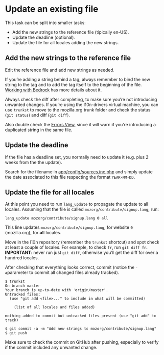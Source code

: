 # Update an existing file

This task can be split into smaller tasks:
* Add the new strings to the reference file (tipically en-US).
* Update the deadline (optional).
* Update the file for all locales adding the new strings.

## Add the new strings to the reference file
Edit the reference file and add new strings as needed.

If you’re adding a string behind a tag, always remember to bind the new string to the tag and to add the tag itself to the beginning of the file. [Working with Bedrock](/products/mozilla_org/working_bedrock.md) has more details about it.

Always check the diff after completing, to make sure you’re not introducing unwanted changes. If you’re using the l10n-drivers virtual machine, you can use `trunkst` to move to the mozilla.org trunk folder and check the status (`git status`) and diff (`git diff`).

Also double check the [Errors View](https://l10n.mozilla-community.org/langchecker/?action=errors), since it will warn if you’re introducing a duplicated string in the same file.

## Update the deadline
If the file has a deadline set, you normally need to update it (e.g. plus 2 weeks from the the update).

Search for the filename in [app/config/sources.inc.php](https://github.com/mozilla-l10n/langchecker/blob/master/app/config/sources.inc.php) and simply update the date associated to this file respecting the format `YEAR-MM-DD`.

## Update the file for all locales
At this point you need to run `lang_update` to propagate the update to all locales. Assuming that the file is called `mozorg/contribute/signup.lang`, run:

```
lang_update mozorg/contribute/signup.lang 0 all
```
This line updates `mozorg/contribute/signup.lang`, for website `0` (mozilla.org), for **all** locales.

Move in the l10n repository (remember the `trunkst` shortcut) and spot check at least a couple of locales. For example, to check `fr`, run `git diff fr`. **IMPORTANT**: never run just `git diff`, otherwise you’ll get the diff for over a hundred locales.

After checking that everything looks correct, commit (notice the `-a`parameter to commit all changed files already tracked).
```
$ trunkst
On branch master
Your branch is up-to-date with 'origin/master'.
Untracked files:
  (use "git add <file>..." to include in what will be committed)

	(list of all locales and files added)

nothing added to commit but untracked files present (use "git add" to track)

$ git commit -a -m "Add new strings to mozorg/contribute/signup.lang"
$ git push
```
Make sure to check the commit on GitHub after pushing, especially to verify if the commit included any unwanted change.
